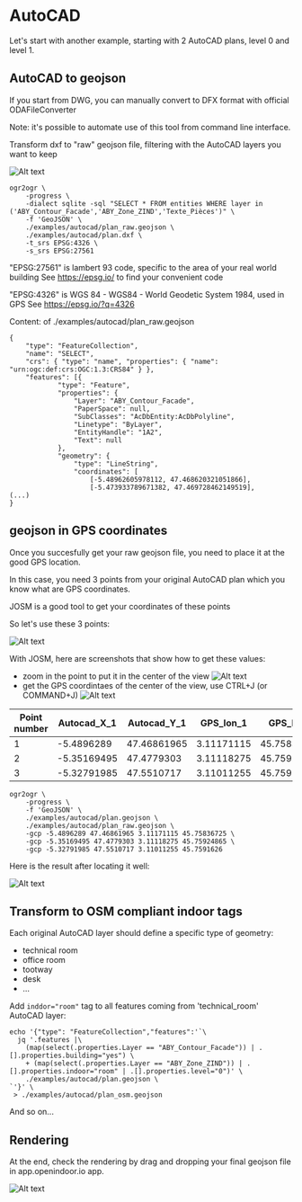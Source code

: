 # AutoCAD

Let's start with another example, starting with 2 AutoCAD plans, level 0 and level 1.

## AutoCAD to geojson

If you start from DWG, you can manually convert to DFX format with official ODAFileConverter

Note: it's possible to automate use of this tool from command line interface.

Transform dxf to "raw" geojson file, filtering with the AutoCAD layers you want to keep

![Alt text](examples/autocad/plan_librecad.png?raw=true "3 points")

```
ogr2ogr \
    -progress \
    -dialect sqlite -sql "SELECT * FROM entities WHERE layer in ('ABY_Contour_Facade','ABY_Zone_ZIND','Texte_Pièces')" \
    -f 'GeoJSON' \
    ./examples/autocad/plan_raw.geojson \
    ./examples/autocad/plan.dxf \
    -t_srs EPSG:4326 \
    -s_srs EPSG:27561
```

"EPSG:27561" is lambert 93 code, specific to the area of your real world building
See https://epsg.io/ to find your convenient code

"EPSG:4326" is WGS 84 - WGS84 - World Geodetic System 1984, used in GPS
See https://epsg.io/?q=4326

Content: of ./examples/autocad/plan_raw.geojson

```
{
    "type": "FeatureCollection",
    "name": "SELECT",
    "crs": { "type": "name", "properties": { "name": "urn:ogc:def:crs:OGC:1.3:CRS84" } },
    "features": [{
            "type": "Feature",
            "properties": {
                "Layer": "ABY_Contour_Facade",
                "PaperSpace": null,
                "SubClasses": "AcDbEntity:AcDbPolyline",
                "Linetype": "ByLayer",
                "EntityHandle": "1A2",
                "Text": null
            },
            "geometry": {
                "type": "LineString",
                "coordinates": [
                    [-5.48962605978112, 47.468620321051866],
                    [-5.473933789671382, 47.469728462149519],
(...)
}
```

## geojson in GPS coordinates

Once you succesfully get your raw geojson file, you need to place it at the good GPS location.

In this case, you need 3 points from your original AutoCAD plan which you know what are GPS coordinates.

JOSM is a good tool to get your coordinates of these points

So let's use these 3 points:

![Alt text](examples/autocad/points_ref.png?raw=true "3 points")

With JOSM, here are screenshots that show how to get these values:
- zoom in the point to put it in the center of the view
![Alt text](examples/autocad/zoom_to_selected_point.png?raw=true "3 points")
- get the GPS coordintaes of the center of the view, use CTRL+J (or COMMAND+J)
![Alt text](examples/autocad/get_GPS_coord_of_view_center.png?raw=true "3 points")

| Point number | Autocad_X_1 | Autocad_Y_1 | GPS_lon_1  | GPS_lat_2   |
|--------------|-------------|-------------|------------|-------------|
|       1      | -5.4896289  | 47.46861965 | 3.11171115 | 45.75836725 |
|       2      | -5.35169495 | 47.4779303  | 3.11118275 | 45.75924865 |
|       3      | -5.32791985 | 47.5510717  | 3.11011255 | 45.7591626  |

```
ogr2ogr \
    -progress \
    -f 'GeoJSON' \
    ./examples/autocad/plan.geojson \
    ./examples/autocad/plan_raw.geojson \
    -gcp -5.4896289 47.46861965 3.11171115 45.75836725 \
    -gcp -5.35169495 47.4779303 3.11118275 45.75924865 \
    -gcp -5.32791985 47.5510717 3.11011255 45.7591626
```

Here is the result after locating it well:

![Alt text](examples/autocad/plan_relocated.png?raw=true "3 points")



## Transform to OSM compliant indoor tags

Each original AutoCAD layer should define a specific type of geometry:

- technical room
- office room
- tootway
- desk
- ...

Add `inddor="room"` tag to all features coming from 'technical_room' AutoCAD layer:

```
echo '{"type": "FeatureCollection","features":'`\
  jq '.features |\
    (map(select(.properties.Layer == "ABY_Contour_Facade")) | .[].properties.building="yes") \
    + (map(select(.properties.Layer == "ABY_Zone_ZIND")) | .[].properties.indoor="room" | .[].properties.level="0")' \
    ./examples/autocad/plan.geojson \
`'}' \
 > ./examples/autocad/plan_osm.geojson
```

And so on...

## Rendering

At the end, check the rendering by drag and dropping your final geojson file in app.openindoor.io app.

![Alt text](examples/autocad/plan_indoor.png?raw=true "3 points")
